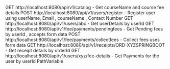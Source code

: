 GET http://localhost:8080/api/v1/catalog - Get courseName and course fee details
POST http://localhost:8080/api/v1/users/register - Register user using userName, Email , courseName , Contact Number
GET http://localhost:8080/api/v1/users/abc - Get userDetails by userId 
GET http://localhost:8080/api/v1/fee/payments/pendingfees - Get Pending fees by userId , accepts form data
POST  http://localhost:8080/api/v1/fee/payments/collectfees - Collect fees uses form data
GET http://localhost:8080/api/v1/receipts/ORD-XYZSPRINGBOOT - Get receipt details by orderId
GET http://localhost:8080/api/v1/users/xyz/fee-details - Get Payments for the user by userId PathVariable
